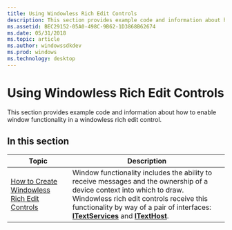 ```yaml
---
title: Using Windowless Rich Edit Controls
description: This section provides example code and information about how to enable window functionality in a windowless rich edit control.
ms.assetid: BEC29152-05A0-498C-9B62-1D3868B62674
ms.date: 05/31/2018
ms.topic: article
ms.author: windowssdkdev
ms.prod: windows
ms.technology: desktop
---
```


# Using Windowless Rich Edit Controls

This section provides example code and information about how to enable window functionality in a windowless rich edit control.

## In this section



| Topic                                                                                              | Description                                                                                                                                                                                                                                                                                             |
|----------------------------------------------------------------------------------------------------|---------------------------------------------------------------------------------------------------------------------------------------------------------------------------------------------------------------------------------------------------------------------------------------------------------|
| [How to Create Windowless Rich Edit Controls](create-windowless-rich-edit-controls.md)<br/> | Window functionality includes the ability to receive messages and the ownership of a device context into which to draw. Windowless rich edit controls receive this functionality by way of a pair of interfaces: [**ITextServices**](/windows/win32/Textserv/nl-textserv-itextservices?branch=master) and [**ITextHost**](/windows/win32/Textserv/nl-textserv-itexthost?branch=master). <br/> |



 

 

 





